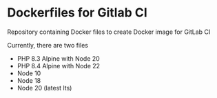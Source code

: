 # Dockerfiles for Gitlab CI
Repository containing Docker files to create Docker image for GitLab CI

Currently, there are two files
- PHP 8.3 Alpine with Node 20
- PHP 8.4 Alpine with Node 22
- Node 10
- Node 18
- Node 20 (latest lts)
